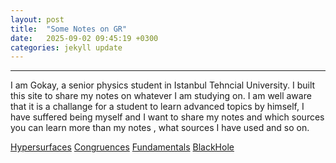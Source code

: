 ```yaml
---
layout: post
title:  "Some Notes on GR"
date:   2025-09-02 09:45:19 +0300
categories: jekyll update
---
```


---
I am Gokay, a senior physics student in Istanbul Tehncial University. I built this site to share my notes on whatever I am studying on. I am well aware that it is a challange for a student to learn advanced topics by himself, I have suffered being myself and I want to share my notes and which sources you can learn more than my notes
, what sources I have used and so on.


[Hypersurfaces](/assets/files/Hypersurfaces.pdf)
[Congruences](/assets/files/Congruences.pdf)
[Fundamentals](/assets/files/Fundamentals.pdf)
[BlackHole](/assets/files/BlackHole.pdf)


